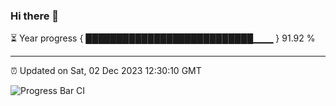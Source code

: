 ### Hi there 👋

⏳ Year progress { ███████████████████████████▁▁▁ } 91.92 %

---

⏰ Updated on Sat, 02 Dec 2023 12:30:10 GMT

![Progress Bar CI](https://github.com/ZhaoGui/ZhaoGui/workflows/Progress%20Bar%20CI/badge.svg)
